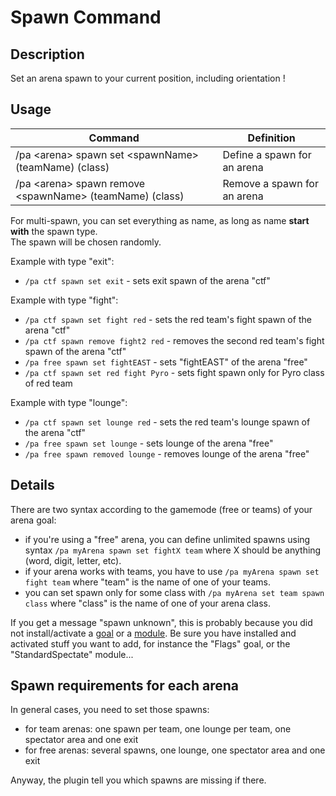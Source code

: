 # Spawn Command

## Description

Set an arena spawn to your current position, including orientation !

## Usage

| Command                                                 | Definition                  |
|---------------------------------------------------------|-----------------------------|
| /pa \<arena\> spawn set \<spawnName\> (teamName) (class)    | Define a spawn for an arena |
| /pa \<arena\> spawn remove \<spawnName\> (teamName) (class) | Remove a spawn for an arena |

For multi-spawn, you can set everything as name, as long as name **start with** the spawn type.  
The spawn will be chosen randomly.

Example with type "exit":
- `/pa ctf spawn set exit` - sets exit spawn of the arena "ctf"

Example with type "fight": 
- `/pa ctf spawn set fight red` - sets the red team's fight spawn of the arena "ctf"
- `/pa ctf spawn remove fight2 red` - removes the second red team's fight spawn of the arena "ctf"
- `/pa free spawn set fightEAST` - sets "fightEAST" of the arena "free"
- `/pa ctf spawn set red fight Pyro` - sets fight spawn only for Pyro class of red team

Example with type "lounge":
- `/pa ctf spawn set lounge red` - sets the red team's lounge spawn of the arena "ctf"
- `/pa free spawn set lounge` - sets lounge  of the arena "free"
- `/pa free spawn removed lounge` - removes lounge  of the arena "free"

## Details

There are two syntax according to the gamemode (free or teams) of your arena goal: 
- if you're using a "free" arena, you can define unlimited spawns using syntax `/pa myArena spawn set fightX team` where X should
 be anything (word, digit, letter, etc).
- if your arena works with teams, you have to use `/pa myArena spawn set fight team` where "team" is the name of one of your 
teams.
- you can set spawn only for some class with `/pa myArena set team spawn class` where "class" is the name of one of your
  arena class.

If you get a message "spawn unknown", this is probably because you did not install/activate a [goal](../goals.md) or 
a [module](../modules.md). 
Be sure you have installed and activated stuff you want to add, for instance the "Flags" goal, or the "StandardSpectate" 
module...

## Spawn requirements for each arena

In general cases, you need to set those spawns:
- for team arenas: one spawn per team, one lounge per team, one spectator area and one exit
- for free arenas: several spawns, one lounge, one spectator area and one exit

Anyway, the plugin tell you which spawns are missing if there.
